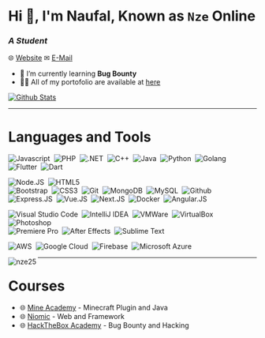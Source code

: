 # Hi 👋, I'm Naufal, Known as `Nze` Online
### *A Student*

🌐 [Website](https://nze.estrium.net)
✉ [E-Mail](https://nze.estrium.net)

- 🌱 I’m currently learning **Bug Bounty**
- 👨‍💻 All of my portofolio are available at [here](https://nze.estrium.net)

[![Github Stats](https://github-readme-stats.vercel.app/api?username=nze25&show_icons=true&locale=en)](https://github.com/anuraghazra/github-readme-stats)

---

# Languages and Tools

![Javascript](https://img.shields.io/badge/-Javascript-2f1a47?style=flat&logo=javascript)&nbsp;
![PHP](https://img.shields.io/badge/-PHP-2f1a47?style=flat&logo=php)&nbsp;
![.NET](https://img.shields.io/badge/-.NET-2f1a47?style=flat&logo=dotnet)&nbsp;
![C++](https://img.shields.io/badge/-C++-2f1a47?style=flat&logo=cplusplus)&nbsp;
![Java](https://img.shields.io/badge/-Java-2f1a47?style=flat&logo=java)&nbsp;
![Python](https://img.shields.io/badge/-Python-2f1a47?style=flat&logo=python)&nbsp;
![Golang](https://img.shields.io/badge/-Golang-2f1a47?style=flat&logo=go)&nbsp;
![Flutter](https://img.shields.io/badge/-Flutter-2f1a47?style=flat&logo=flutter)&nbsp;
![Dart](https://img.shields.io/badge/-Dart-2f1a47?style=flat&logo=dart)&nbsp;

![Node.JS](https://img.shields.io/badge/-Node.JS-2f1a47?style=flat&logo=node.js)&nbsp;
![HTML5](https://img.shields.io/badge/-HTML5-2f1a47?style=flat&logo=html5)&nbsp;  
![Bootstrap](https://img.shields.io/badge/-Bootstrap-2f1a47?style=flat&logo=bootstrap)&nbsp;
![CSS3](https://img.shields.io/badge/-CSS3-2f1a47?style=flat&logo=css3&logoColor=039be5)&nbsp;
![Git](https://img.shields.io/badge/-Git-2f1a47?style=flat&logo=git)&nbsp;
![MongoDB](https://img.shields.io/badge/-MongoDB-2f1a47?style=flat&logo=mongodb)&nbsp;
![MySQL](https://img.shields.io/badge/-MySQL-2f1a47?style=flat&logo=mysql)&nbsp;
![Github](https://img.shields.io/badge/-Github-2f1a47?style=flat&logo=github)&nbsp;
![Express.JS](https://img.shields.io/badge/-Express-2f1a47?style=flat&logo=express)&nbsp;
![Vue.JS](https://img.shields.io/badge/-Vue-2f1a47?style=flat&logo=vuedotjs)&nbsp;
![Next.JS](https://img.shields.io/badge/-NextJS-2f1a47?style=flat&logo=nextdotjs)&nbsp;
![Docker](https://img.shields.io/badge/-Docker-2f1a47?style=flat&logo=docker)&nbsp;
![Angular.JS](https://img.shields.io/badge/-Angular-2f1a47?style=flat&logo=angular)&nbsp;

![Visual Studio Code](https://img.shields.io/badge/-Visual%20Studio%20Code-2f1a47?style=flat&logo=visualstudiocode)&nbsp;
![IntelliJ IDEA](https://img.shields.io/badge/-IntelliJ%20IDEA-2f1a47?style=flat&logo=intellijidea)&nbsp;
![VMWare](https://img.shields.io/badge/-VMWare-2f1a47?style=flat&logo=vmware)&nbsp;
![VirtualBox](https://img.shields.io/badge/-VirtualBox-2f1a47?style=flat&logo=virtualbox)&nbsp;
![Photoshop](https://img.shields.io/badge/-Photoshop-2f1a47?style=flat&logo=adobephotoshop)&nbsp;  
![Premiere Pro](https://img.shields.io/badge/-Premiere%20Pro-2f1a47?style=flat&logo=adobepremierepro)&nbsp;
![After Effects](https://img.shields.io/badge/-Adobe%20After%20Effects-2f1a47?style=flat&logo=adobeaftereffects)&nbsp;
![Sublime Text](https://img.shields.io/badge/-Sublime%20Text-2f1a47?style=flat&logo=sublimetext)&nbsp;

![AWS](https://img.shields.io/badge/-AWS-2f1a47?style=flat&logo=amazonaws)&nbsp;
![Google Cloud](https://img.shields.io/badge/-Google%20Cloud-2f1a47?style=flat&logo=googlecloud)&nbsp;
![Firebase](https://img.shields.io/badge/-Firebase-2f1a47?style=flat&logo=firebase)&nbsp;
![Microsoft Azure](https://img.shields.io/badge/-Microsoft%20Azure-2f1a47?style=flat&logo=microsoftazure)&nbsp;

<img align="left" src="https://github-readme-stats.vercel.app/api/top-langs?username=nze25&show_icons=true&locale=en&layout=compact" alt="nze25" />

---

# Courses

- 🌐 [Mine Academy](https://mineacademy.org) - Minecraft Plugin and Java
- 🌐 [Niomic](https://niomic.id/) - Web and Framework
- 🌐 [HackTheBox Academy](https://academy.hackthebox.com/) - Bug Bounty and Hacking
